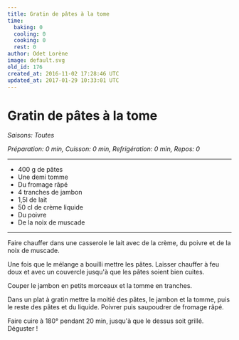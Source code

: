 ```yaml
---
title: Gratin de pâtes à la tome
time:
  baking: 0
  cooling: 0
  cooking: 0
  rest: 0
author: Odet Lorène
image: default.svg
old_id: 176
created_at: 2016-11-02 17:28:46 UTC
updated_at: 2017-01-29 10:33:01 UTC
---
```


# Gratin de pâtes à la tome



*Saisons: Toutes*

*Préparation: 0 min, Cuisson: 0 min, Refrigération: 0 min, Repos: 0*

---

- 400 g de pâtes
- Une demi tomme
- Du fromage râpé
- 4 tranches de jambon
- 1,5l de lait
- 50 cl de crème liquide
- Du poivre
- De la noix de muscade

---

Faire chauffer dans une casserole le lait avec de la crème, du poivre et de la noix de muscade.

Une fois que le mélange a bouilli mettre les pâtes. Laisser chauffer à feu doux et avec un couvercle jusqu'à que les pâtes soient bien cuites.

Couper le jambon en petits morceaux et la tomme en tranches.

Dans un plat à gratin mettre la moitié des pâtes, le jambon et la tomme, puis le reste des pâtes et du liquide. Poivrer puis saupoudrer de fromage râpé.

Faire cuire à 180° pendant 20 min, jusqu'à que le dessus soit grillé. Déguster !
